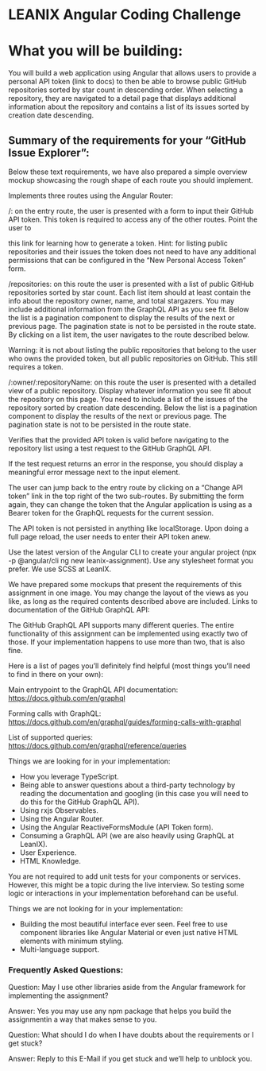 # LEANIX Angular Coding Challenge

# What you will be building:

You will build a web application using Angular that allows users to provide a personal API token (link to docs) to then be able to browse public GitHub repositories sorted by star count in descending order. When selecting a repository, they are navigated to a detail page that displays additional information about the repository and contains a list of its issues sorted by creation date descending.

## Summary of the requirements for your “GitHub Issue Explorer”:

Below these text requirements, we have also prepared a simple overview mockup showcasing the rough shape of each route you should implement.

Implements three routes using the Angular Router:

/: on the entry route, the user is presented with a form to input their GitHub
 API token. This token is required to access any of the other routes. Point the user to

this link for learning how to generate a token. Hint: for listing public repositories and their issues the token does not need to have any additional permissions that can be configured in the “New Personal Access Token”
 form.

/repositories: on this route the user is presented with a list of public GitHub repositories sorted by star count. Each list item should at least
 contain the info about the repository owner, name, and total stargazers. You may include additional information from the GraphQL API as you see fit. Below the list is a pagination component to display the results of the next or previous page. The pagination
 state is not to be persisted in the route state. By clicking on a list item, the user navigates to the route described below.

Warning: it is not about listing the public repositories that belong to the user who owns the provided token, but all public repositories on GitHub. This still requires a token.

/:owner/:repositoryName: on this route the user is presented with a detailed view of a public repository. Display whatever information you see fit
 about the repository on this page. You need to include a list of the issues of the repository sorted by creation date descending. Below the list is a pagination component to display the results of the next or previous page. The pagination state is not to be
 persisted in the route state.


Verifies that the provided API token is valid before navigating to the repository list using a test request to the GitHub GraphQL API.

If the test request returns an error in the response, you should display a meaningful error message next to the input element.

The user can jump back to the entry route by clicking on a “Change API token” link in the top right of the two sub-routes. By submitting the form again, they can change the token that the Angular application is using as a Bearer token for the GraphQL requests for the current session.

The API token is not persisted in anything like localStorage. Upon doing a full page reload, the user needs to enter their API token anew.

Use the latest version of the Angular CLI to create your angular project (npx -p @angular/cli ng new leanix-assignment). Use any stylesheet format you prefer. We use SCSS at LeanIX.

We have prepared some mockups that present the requirements of this assignment in one image. You may change the layout of the views as you like, as long as the required contents described above are included. Links to documentation of the GitHub GraphQL API:


The GitHub GraphQL API supports many different queries. The entire functionality of this assignment can be implemented using exactly two of those. If your implementation happens to use more than two, that is also fine.

Here is a list of pages you’ll definitely find helpful (most things you’ll need to find in there on your own):

Main entrypoint to the GraphQL API documentation:
https://docs.github.com/en/graphql 

Forming calls with GraphQL:
https://docs.github.com/en/graphql/guides/forming-calls-with-graphql

List of supported queries:
https://docs.github.com/en/graphql/reference/queries

Things we are looking for in your implementation:

- How you leverage TypeScript.
- Being able to answer questions about a third-party technology by reading the documentation and googling (in this case you will need to do this for the GitHub GraphQL API).
- Using rxjs Observables.
- Using the Angular Router.
- Using the Angular ReactiveFormsModule (API Token form).
- Consuming a GraphQL API (we are also heavily using GraphQL at LeanIX).
- User Experience.
- HTML Knowledge.

You are not required to add unit tests for your components or services. However, this might be a topic during the live interview. So testing some logic or interactions in your implementation beforehand can be useful.

Things we are not looking for in your implementation:

- Building the most beautiful interface ever seen. Feel free to use component libraries like Angular Material or even just native HTML elements with minimum styling.
- Multi-language support.

### Frequently Asked Questions:

Question:
May I use other libraries aside from the Angular framework for implementing the assignment?

Answer: 
Yes you may use any npm package that helps you build the assignmentin a way that makes sense to you.

Question:
What should I do when I have doubts about the requirements or I get stuck?

Answer: Reply to this E-Mail if you get stuck and we’ll help to unblock you.

